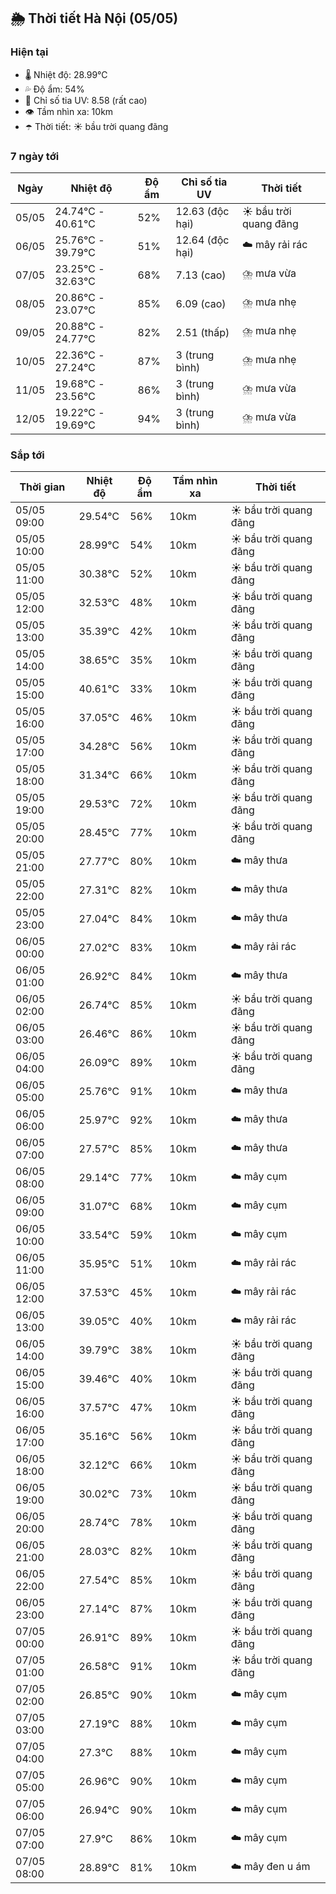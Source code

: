 ## 🌦️ Thời tiết Hà Nội (05/05)

### Hiện tại

- 🌡️ Nhiệt độ: 28.99℃
- 💦 Độ ẩm: 54%
- 🌟 Chỉ số tia UV: 8.58 (rất cao)
- 👁️ Tầm nhìn xa: 10km
- ☂️ Thời tiết: ☀️ bầu trời quang đãng

### 7 ngày tới

| Ngày | Nhiệt độ | Độ ẩm | Chỉ số tia UV | Thời tiết |
| --- | --- | --- | --- | --- |
| 05/05 | 24.74℃ - 40.61℃ | 52% | 12.63 (độc hại) | ☀️ bầu trời quang đãng |
| 06/05 | 25.76℃ - 39.79℃ | 51% | 12.64 (độc hại) | ☁️ mây rải rác |
| 07/05 | 23.25℃ - 32.63℃ | 68% | 7.13 (cao) | ⛈️ mưa vừa |
| 08/05 | 20.86℃ - 23.07℃ | 85% | 6.09 (cao) | ⛈️ mưa nhẹ |
| 09/05 | 20.88℃ - 24.77℃ | 82% | 2.51 (thấp) | ⛈️ mưa nhẹ |
| 10/05 | 22.36℃ - 27.24℃ | 87% | 3 (trung bình) | ⛈️ mưa nhẹ |
| 11/05 | 19.68℃ - 23.56℃ | 86% | 3 (trung bình) | ⛈️ mưa vừa |
| 12/05 | 19.22℃ - 19.69℃ | 94% | 3 (trung bình) | ⛈️ mưa vừa |

### Sắp tới

| Thời gian | Nhiệt độ | Độ ẩm | Tầm nhìn xa | Thời tiết |
| --- | --- | --- | --- | --- |
| 05/05 09:00 | 29.54℃ | 56% | 10km | ☀️ bầu trời quang đãng |
| 05/05 10:00 | 28.99℃ | 54% | 10km | ☀️ bầu trời quang đãng |
| 05/05 11:00 | 30.38℃ | 52% | 10km | ☀️ bầu trời quang đãng |
| 05/05 12:00 | 32.53℃ | 48% | 10km | ☀️ bầu trời quang đãng |
| 05/05 13:00 | 35.39℃ | 42% | 10km | ☀️ bầu trời quang đãng |
| 05/05 14:00 | 38.65℃ | 35% | 10km | ☀️ bầu trời quang đãng |
| 05/05 15:00 | 40.61℃ | 33% | 10km | ☀️ bầu trời quang đãng |
| 05/05 16:00 | 37.05℃ | 46% | 10km | ☀️ bầu trời quang đãng |
| 05/05 17:00 | 34.28℃ | 56% | 10km | ☀️ bầu trời quang đãng |
| 05/05 18:00 | 31.34℃ | 66% | 10km | ☀️ bầu trời quang đãng |
| 05/05 19:00 | 29.53℃ | 72% | 10km | ☀️ bầu trời quang đãng |
| 05/05 20:00 | 28.45℃ | 77% | 10km | ☀️ bầu trời quang đãng |
| 05/05 21:00 | 27.77℃ | 80% | 10km | ☁️ mây thưa |
| 05/05 22:00 | 27.31℃ | 82% | 10km | ☁️ mây thưa |
| 05/05 23:00 | 27.04℃ | 84% | 10km | ☁️ mây thưa |
| 06/05 00:00 | 27.02℃ | 83% | 10km | ☁️ mây rải rác |
| 06/05 01:00 | 26.92℃ | 84% | 10km | ☁️ mây thưa |
| 06/05 02:00 | 26.74℃ | 85% | 10km | ☀️ bầu trời quang đãng |
| 06/05 03:00 | 26.46℃ | 86% | 10km | ☀️ bầu trời quang đãng |
| 06/05 04:00 | 26.09℃ | 89% | 10km | ☀️ bầu trời quang đãng |
| 06/05 05:00 | 25.76℃ | 91% | 10km | ☁️ mây thưa |
| 06/05 06:00 | 25.97℃ | 92% | 10km | ☁️ mây thưa |
| 06/05 07:00 | 27.57℃ | 85% | 10km | ☁️ mây thưa |
| 06/05 08:00 | 29.14℃ | 77% | 10km | ☁️ mây cụm |
| 06/05 09:00 | 31.07℃ | 68% | 10km | ☁️ mây cụm |
| 06/05 10:00 | 33.54℃ | 59% | 10km | ☁️ mây cụm |
| 06/05 11:00 | 35.95℃ | 51% | 10km | ☁️ mây rải rác |
| 06/05 12:00 | 37.53℃ | 45% | 10km | ☁️ mây rải rác |
| 06/05 13:00 | 39.05℃ | 40% | 10km | ☁️ mây rải rác |
| 06/05 14:00 | 39.79℃ | 38% | 10km | ☀️ bầu trời quang đãng |
| 06/05 15:00 | 39.46℃ | 40% | 10km | ☀️ bầu trời quang đãng |
| 06/05 16:00 | 37.57℃ | 47% | 10km | ☀️ bầu trời quang đãng |
| 06/05 17:00 | 35.16℃ | 56% | 10km | ☀️ bầu trời quang đãng |
| 06/05 18:00 | 32.12℃ | 66% | 10km | ☀️ bầu trời quang đãng |
| 06/05 19:00 | 30.02℃ | 73% | 10km | ☀️ bầu trời quang đãng |
| 06/05 20:00 | 28.74℃ | 78% | 10km | ☀️ bầu trời quang đãng |
| 06/05 21:00 | 28.03℃ | 82% | 10km | ☀️ bầu trời quang đãng |
| 06/05 22:00 | 27.54℃ | 85% | 10km | ☀️ bầu trời quang đãng |
| 06/05 23:00 | 27.14℃ | 87% | 10km | ☀️ bầu trời quang đãng |
| 07/05 00:00 | 26.91℃ | 89% | 10km | ☀️ bầu trời quang đãng |
| 07/05 01:00 | 26.58℃ | 91% | 10km | ☀️ bầu trời quang đãng |
| 07/05 02:00 | 26.85℃ | 90% | 10km | ☁️ mây cụm |
| 07/05 03:00 | 27.19℃ | 88% | 10km | ☁️ mây cụm |
| 07/05 04:00 | 27.3℃ | 88% | 10km | ☁️ mây cụm |
| 07/05 05:00 | 26.96℃ | 90% | 10km | ☁️ mây cụm |
| 07/05 06:00 | 26.94℃ | 90% | 10km | ☁️ mây cụm |
| 07/05 07:00 | 27.9℃ | 86% | 10km | ☁️ mây cụm |
| 07/05 08:00 | 28.89℃ | 81% | 10km | ☁️ mây đen u ám |
